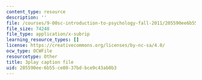 ```yaml
---
content_type: resource
description: ''
file: /courses/9-00sc-introduction-to-psychology-fall-2011/205590ee6b55ce8037bdbce9c43ab0b3_v4ur5mna060.srt
file_size: 74248
file_type: application/x-subrip
learning_resource_types: []
license: https://creativecommons.org/licenses/by-nc-sa/4.0/
ocw_type: OCWFile
resourcetype: Other
title: 3play caption file
uid: 205590ee-6b55-ce80-37bd-bce9c43ab0b3
---
```

